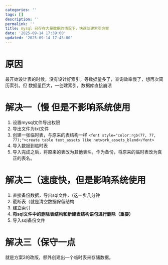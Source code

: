 ```yaml
---
categories: ''
tags: []
description: ''
permalink: ''
title: mysql 已存在大量数据的情况下，快速创建索引方案
date: '2025-09-14 17:39:00'
updated: '2025-09-14 17:45:00'
---
```


# 原因


最开始设计表的时候，没有设计好索引，等数据量多了，查询效率慢了，想再次简历索引。但 数据量巨大，一创建索引，数据库直接崩溃


# 解决一（慢 但是不影响系统使用

1. 设置mysql文件导出权限
2. 导出文件为txt文件
3. 创建一张临时表，与原来的表结构一样 `<font style="color:rgb(77, 77, 77);">create table text_assets like network_assets_blend</font>`
4. 导入数据到临时表
5. 导入完成之后，将原来的表改为其他表名，作为备份，将原来的临时表改为真正的表名。

# 解决二（速度快，但是影响系统使用

1. 直接备份数据，导出sql文件，（这一步几分钟
2. 截断表（就是清空数据保留结构
3. 建立索引
4. **将sql文件中的删除表结构和新建表结构语句进行删除（重要）**
5. 导入sql备份文件

# 解决三（保守一点


就是方案2的改版，额外创建出一个临时表来存储数据。

